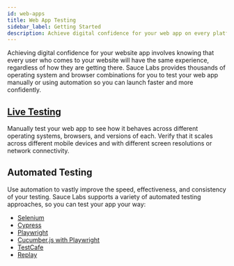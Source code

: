 ```yaml
---
id: web-apps
title: Web App Testing
sidebar_label: Getting Started
description: Achieve digital confidence for your web app on every platform and in every browser.
---
```


Achieving digital confidence for your website app involves knowing that every user who comes to your website will have the same experience, regardless of how they are getting there. Sauce Labs provides thousands of operating system and browser combinations for you to test your web app manually or using automation so you can launch faster and more confidently.

<div className="box-wrapper" markdown="1">
<div className="box box1 card">
  <div className="container">
  <h2><a href="/web-apps/live-testing/live-cross-browser-testing">Live Testing</a></h2>
  <p>Manually test your web app to see how it behaves across different operating systems, browsers, and versions of each. Verify that it scales across different mobile devices and with different screen resolutions or network connectivity.</p>
  </div>
</div>
  <div className="box box2 card">
  <div className="container">
  <h2>Automated Testing</h2>
  <p>Use automation to vastly improve the speed, effectiveness, and consistency of your testing. Sauce Labs supports a variety of automated testing approaches, so you can test your app your way:</p>
  <ul>
      <li><a href="/web-apps/automated-testing/selenium">Selenium</a></li>
      <li><a href="/web-apps/automated-testing/cypress">Cypress</a></li>
      <li><a href="/web-apps/automated-testing/playwright">Playwright</a></li>
      <li><a href="/web-apps/automated-testing/cucumberjs-playwright/quickstart">Cucumber.js with Playwright</a></li>
      <li><a href="/web-apps/automated-testing/testcafe">TestCafe</a></li>
      <li><a href="/web-apps/automated-testing/replay">Replay</a></li>
  </ul>
  </div>
  </div>
</div>
